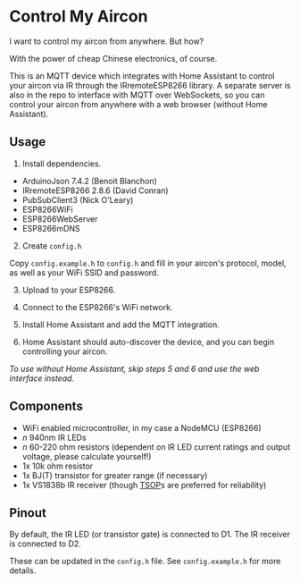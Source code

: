 # Control My Aircon

I want to control my aircon from anywhere. But how?

With the power of cheap Chinese electronics, of course.

This is an MQTT device which integrates with Home Assistant to control your aircon via IR through the IRremoteESP8266 library. A separate server is also in the repo to interface with MQTT over WebSockets, so you can control your aircon from anywhere with a web browser (without Home Assistant).

## Usage

1. Install dependencies.

- ArduinoJson 7.4.2 (Benoit Blanchon)
- IRremoteESP8266 2.8.6 (David Conran)
- PubSubClient3 (Nick O'Leary)
- ESP8266WiFi
- ESP8266WebServer
- ESP8266mDNS

2. Create `config.h`

Copy `config.example.h` to `config.h` and fill in your aircon's protocol, model, as well as your WiFi SSID and password.

3. Upload to your ESP8266.

4. Connect to the ESP8266's WiFi network.

5. Install Home Assistant and add the MQTT integration.

6. Home Assistant should auto-discover the device, and you can begin controlling your aircon.

_To use without Home Assistant, skip steps 5 and 6 and use the web interface instead._

## Components

- WiFi enabled microcontroller, in my case a NodeMCU (ESP8266)
- _n_ 940nm IR LEDs
- _n_ 60-220 ohm resistors (dependent on IR LED current ratings and output voltage, please calculate yourself!)
- 1x 10k ohm resistor
- 1x BJ(T) transistor for greater range (if necessary)
- 1x VS1838b IR receiver (though [TSOP](https://github.com/crankyoldgit/IRremoteESP8266/wiki/Frequently-Asked-Questions#Help_Im_getting_very_inconsistent_results_when_capturing_an_IR_message_using_a_VS1838b_IR_demodulator)s are preferred for reliability)

## Pinout

By default, the IR LED (or transistor gate) is connected to D1. The IR receiver is connected to D2.

These can be updated in the `config.h` file. See `config.example.h` for more details.
